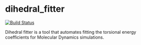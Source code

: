 # dihedral_fitter

[![Build Status](https://travis-ci.org/maclav3/dihedral_fitter.svg?branch=master)](https://travis-ci.org/maclav3/dihedral_fitter)

Dihedral fitter is a tool that automates fitting the torsional energy coefficients for Molecular Dynamics simulations.
